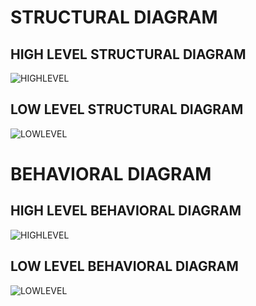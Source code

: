 # STRUCTURAL DIAGRAM

## HIGH LEVEL STRUCTURAL DIAGRAM
![HIGHLEVEL](https://github.com/sowmyavnaik/M3_Group18/blob/main/BiCom_System/2_Archietecture/M3-SDHL.drawio.png)

## LOW LEVEL STRUCTURAL DIAGRAM
![LOWLEVEL](https://github.com/sowmyavnaik/M3_Group18/blob/main/BiCom_System/2_Archietecture/M3-SDLLBI.drawio.png)

# BEHAVIORAL DIAGRAM

## HIGH LEVEL BEHAVIORAL DIAGRAM
![HIGHLEVEL](https://github.com/sowmyavnaik/M3_Group18/blob/main/BiCom_System/2_Archietecture/M3-hlbd.drawio.png)

## LOW LEVEL BEHAVIORAL DIAGRAM
![LOWLEVEL](https://github.com/sowmyavnaik/M3_Group18/blob/main/BiCom_System/2_Archietecture/M3-llbd.drawio.png)
